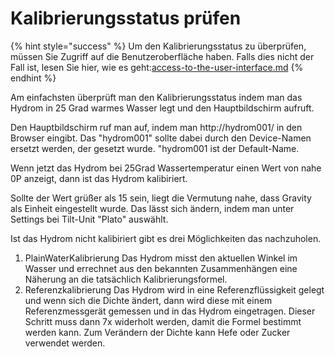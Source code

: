 # Kalibrierungsstatus prüfen

{% hint style="success" %}
Um den Kalibrierungsstatus zu überprüfen, müssen Sie Zugriff auf die Benutzeroberfläche haben. Falls dies nicht der Fall ist, lesen Sie hier, wie es geht:[access-to-the-user-interface.md](../getting-started/establish-first-connection-to-the-hydrom/access-to-the-user-interface.md "mention")
{% endhint %}

Am einfachsten überprüft man den Kalibrierungsstatus indem man das Hydrom in 25 Grad warmes Wasser legt und den Hauptbildschirm aufruft.

Den Hauptbildschirm ruf man auf, indem man http://hydrom001/ in den Browser eingibt.
Das "hydrom001" sollte dabei durch den Device-Namen ersetzt werden, der gesetzt wurde.
"hydrom001 ist der Default-Name.

Wenn jetzt das Hydrom bei 25Grad Wassertemperatur einen Wert von nahe 0P anzeigt, dann ist das Hydrom kalibiriert.

Sollte der Wert grüßer als 15 sein, liegt die Vermutung nahe, dass Gravity als Einheit eingestellt wurde.
Das lässt sich ändern, indem man unter Settings bei Tilt-Unit "Plato" auswählt.

Ist das Hydrom nicht kalibiriert gibt es drei Möglichkeiten das nachzuholen.
1. PlainWaterKalibrierung
Das Hydrom misst den aktuellen Winkel im Wasser und errechnet aus den bekannten Zusammenhängen eine Näherung an die tatsächlich Kalibrierungsformel.
2. Referenzkalibrierung
Das Hydrom wird in eine Referenzflüssigkeit gelegt und wenn sich die Dichte ändert, dann wird diese mit einem Referenzmessgerät gemessen und in das Hydrom eingetragen.
Dieser Schritt muss dann 7x widerholt werden, damit die Formel bestimmt werden kann.
Zum Verändern der Dichte kann Hefe oder Zucker verwendet werden.